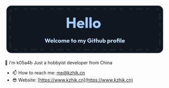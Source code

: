 ![hello.svg](./hello.svg)

👋 i'm k05a4b
Just a hobbyist developer from China

- 📫 How to reach me: me@kzhik.cn
- 😎 Website: [https://www.kzhik.cn](https://www.kzhik.cn)
